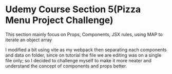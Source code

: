 # Udemy Course Section 5(Pizza Menu Project Challenge)

This section mainly focus on Props, Components, JSX rules, using MAP to iterate an object array

I modified a bit using vite as my webpack then separating each components and data on folder, since on tutorial the file we are editing was on a single file only; so I decided to challenge myself to make it more neater and understand the concept of components and props better.

